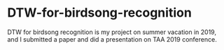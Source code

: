 # DTW-for-birdsong-recognition
DTW for birdsong recognition is my project on summer vacation in 2019, and I submitted a paper and did a presentation on TAA 2019 conference.

